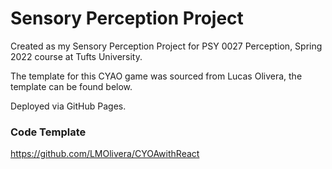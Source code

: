 # Sensory Perception Project

Created as my Sensory Perception Project for PSY 0027 Perception, Spring 2022 course at Tufts University.

The template for this CYAO game was sourced from Lucas Olivera, the template can be found below.

Deployed via GitHub Pages.

### Code Template
https://github.com/LMOlivera/CYOAwithReact
